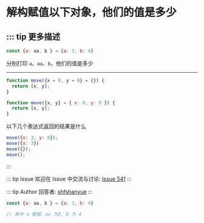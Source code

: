 # 解构赋值以下对象，他们的值是多少

::: tip 更多描述 
 ---

``` js
const {a: aa, b } = {a: 3, b: 4} 
```

分别打印 `a`、`aa`、`b`，他们的值是多少

---


``` js
function move({x = 0, y = 0} = {}) {
  return [x, y];
}

function move({x, y} = { x: 0, y: 0 }) {
  return [x, y];
}
```

以下几个表达式返回的结果是什么

``` js
move({x: 3, y: 8});
move({x: 3})
move({}); 
move(); 
``` 
::: 

::: tip Issue 
 欢迎在 Issue 中交流与讨论: [Issue 541](https://github.com/shfshanyue/Daily-Question/issues/541) 
:::

::: tip Author 
回答者: [shfshanyue](https://github.com/shfshanyue) 
:::

``` js
const {a: aa, b } = {a: 3, b: 4} 

// 其中 a 报错、aa 为3, b 为 4
```